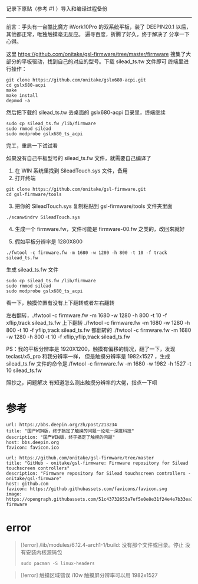 记录下原贴（参考 #1 ）导入和编译过程备份

---

前言：手头有一台酷比魔方 iWork10Pro 的双系统平板，装了 DEEPIN20.1 以后，其他都正常，唯独触摸毫无反应。
遍寻百度，折腾了好久，终于解决了
分享一下心得。

这里 https://github.com/onitake/gsl-firmware/tree/master/firmware 搜集了大部分的平板驱动，找到自己的对应的型号。下载 silead_ts.tw 文件即可
终端里进行操作：

```shell
git clone https://github.com/onitake/gslx680-acpi.git
cd gslx680-acpi
make
make install
depmod -a
```

然后把下载的 silead_ts.tw 丢桌面的 gslx680-acpi 目录里，终端继续

```shell
sudo cp silead_ts.fw /lib/firmware 
sudo rmmod silead 
sudo modprobe gslx680_ts_acpi
```

完工，重启一下试试看


如果没有自己平板型号的 silead_ts.fw 文件，就需要自己编译了
1. 在 WIN 系统里找到 SileadTouch.sys 文件，备用
2. 打开终端

```shell
git clone https://github.com/onitake/gsl-firmware.git
cd gsl-firmware/tools
```

3. 把你的 SileadTouch.sys 复制粘贴到 gsl-firmware/tools 文件夹里面

```shell
./scanwindrv SileadTouch.sys
```

4. 生成一个 firmware.fw，文件可能是 firmware-00.fw 之类的，改回來就好

5. 假如平板分辨率是 1280X800

```shell
./fwtool -c firmware.fw -m 1680 -w 1280 -h 800 -t 10 -f track silead_ts.fw
```

生成 silead_ts.fw 文件

```shell
sudo cp silead_ts.fw /lib/firmware
sudo rmmod silead
sudo modprobe gslx680_ts_acpi
```

看一下，触摸位置有没有上下翻转或者左右翻转

左右翻转，./fwtool -c firmware.fw -m 1680 -w 1280 -h 800 -t 10 -f xflip,track silead_ts.fw
上下翻转 ./fwtool -c firmware.fw -m 1680 -w 1280 -h 800 -t 10 -f yflip,track silead_ts.fw
都翻转的  ./fwtool -c firmware.fw -m 1680 -w 1280 -h 800 -t 10 -f  xflip,yflip,track silead_ts.fw

PS：我的平板分辨率是 1920X1200，触摸有偏移的情况，翻了一下，发现 teclast/x5_pro 和我分辨率一样，
但是触摸分辨率是 1982x1527 ，生成 silead_ts.fw 文件的命令是./fwtool -c firmware.fw -m 1680 -w 1982 -h 1527 -t 10  silead_ts.fw

照抄之，问题解决
有知道怎么测出触摸分辨率的大佬，指点一下呗
# 参考

```cardlink
url: https://bbs.deepin.org/zh/post/213234
title: "国产WIN版，终于搞定了触摸的问题－论坛－深度科技"
description: "国产WIN版，终于搞定了触摸的问题"
host: bbs.deepin.org
favicon: favicon.ico
```

```cardlink
url: https://github.com/onitake/gsl-firmware/tree/master
title: "GitHub - onitake/gsl-firmware: Firmware repository for Silead touchscreen controllers"
description: "Firmware repository for Silead touchscreen controllers - onitake/gsl-firmware"
host: github.com
favicon: https://github.githubassets.com/favicons/favicon.svg
image: https://opengraph.githubassets.com/51c43732653a7ef5e0e8e31f24e4e7b33ea12c7661d737ccd2fd9630b7758494/onitake/gsl-firmware
```
# error

> [!error] /lib/modules/6.12.4-arch1-1/build: 没有那个文件或目录。停止
> 没有安装内核源码包
> ```shell
> sudo pacman -S linux-headers
> ```

> [!error] 触摸区域错误
> i10w 触摸屏分辨率可以用 1982x1527

